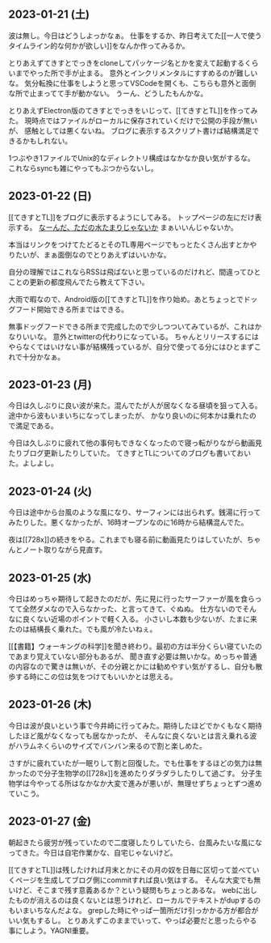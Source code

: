 ## 2023-01-21 (土)

波は無し。今日はどうしよっかなぁ。
仕事をするか、昨日考えてた[[一人で使うタイムライン的な何かが欲しい]]をなんか作ってみるか。

とりあえずてきすとでっきをcloneしてパッケージ名とかを変えて起動するくらいまでやった所で手が止まる。
意外とインクリメンタルにすすめるのが難しいな。
気分転換に仕事をしようと思ってVSCodeを開くも、こちらも意外と面倒な所で止まってて手が動かない。
うーん、どうしたもんかな。

とりあえずElectron版のてきすとでっきをいじって、[[てきすとTL]]を作ってみた。
現時点ではファイルがローカルに保存されていくだけで公開の手段が無いが、
感触としては悪くないね。
ブログに表示するスクリプト書けば結構満足できるかもしれない。

1つぶやき1ファイルでUnix的なディレクトリ構成はなかなか良い気がするな。
これならsyncも雑にやってもぶつからないし。

## 2023-01-22 (日)

[[てきすとTL]]をブログに表示するようにしてみる。
トップページの左にだけ表示する。 [なーんだ、ただの水たまりじゃないか](https://karino2.github.io/) まぁいいんじゃないか。

本当はリンクをつけてたどるとそのTL専用ページでもっとたくさん出すとかやりたいが、まぁ面倒なのでとりあえずはいいかな。

自分の理解ではこれならRSSは飛ばないと思っているのだけれど、間違ってひとことの更新の都度飛んでたら教えて下さい。

大雨で暇なので、Android版の[[てきすとTL]]を作り始め。あとちょっとでドッグフード開始できる所まではできる。

無事ドッグフードできる所まで完成したので少しつついてみているが、これはかなりいいな。
意外とtwitterの代わりになっている。
ちゃんとリリースするにはやらなくてはいけない事が結構残っているが、自分で使ってる分にはひとまずこれで十分かなぁ。

## 2023-01-23 (月)

今日は久しぶりに良い波が来た。混んでたが人が居なくなる昼頃を狙って入る。途中から波もいまいちになってしまったが、
かなり良いのに何本かは乗れたので満足である。

今日は久しぶりに疲れて他の事何もできなくなったので寝っ転がりながら動画見たりブログ更新したりしていた。
てきすとTLについてのブログも書いておいた。よしよし。

## 2023-01-24 (火)

今日は途中から台風のような風になり、サーフィンには出られず。銭湯に行ってみたりした。悪くなかったが、16時オープンなのに16時から結構混んでた。

夜は[[728x]]の続きをやる。これまでも寝る前に動画見たりはしていたが、ちゃんとノート取りながら見直す。

## 2023-01-25 (水)

今日はめっちゃ期待して起きたのだが、先に見に行ったサーファーが風を食らってて全然ダメなので入らなかった、と言ってきて、ぐぬぬ。
仕方ないのでそんなに良くない近場のポイントで軽く入る。
小さいし本数も少ないが、たまに来たのは結構長く乗れた。でも風が冷たいねぇ。

[[【書籍】ウォーキングの科学]]を聞き終わり。最初の方は半分くらい寝ていたのであまり覚えていない部分もあるが、
聞き直す必要は無いかな。めっちゃ普通の内容なので驚きは無いが、その分親とかには勧めやすい気がするし、自分も散歩する時にこの位は気をつけてもいいかとは思える。

## 2023-01-26 (木)

今日は波が良いという事で今井崎に行ってみた。期待したほどでかくもなく期待したほど風がなくなっても居なかったが、
そんなに良くないとは言え乗れる波がハラムネくらいのサイズでバンバン来るので割と楽しめた。

さすがに疲れていたが一眠りして割と回復した。でも仕事をするほどの気力は無かったので分子生物学の[[728x]]を進めたりダラダラしたりして過ごす。
分子生物学は今やってる所はなかなか大変で進みが悪いが、無理せずちょっとずつ進めていこう。

## 2023-01-27 (金)

朝起きたら疲労が残っていたので二度寝したりしていたら、台風みたいな風になってきた。今日は自宅作業かな、自宅じゃないけど。

[[てきすとTL]]は残したければ月末とかにその月の奴を日毎に区切って並べていくページを生成してブログ側にcommitすれば良い気はする。
そんな大変でも無いけど、そこまで残す意義あるか？という疑問もちょっとあるな。
webに出したものが消えるのは良くないとは思うけれど、ローカルでテキストがdupするのもいまいちなんだよな。
grepした時にやっぱ一箇所だけ引っかかる方が都合がいい気もするし。
とりあえずこのままでいって、やっぱ必要だと思ったらやる事にしよう。YAGNI重要。
